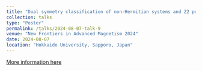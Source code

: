 ```yaml
---
title: "Dual symmetry classification of non-Hermitian systems and Z2 point-gap topology of a nonunitary quantum walk"
collection: talks
type: "Poster"
permalink: /talks/2024-08-07-talk-9
venue: "New Frontiers in Advanced Magnetism 2024"
date: 2024-08-07
location: "Hokkaido University, Sapporo, Japan"
---
```


[More information here](https://nfam.eng.hokudai.ac.jp/)
